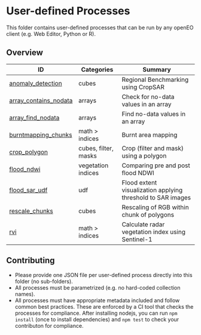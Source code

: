# User-defined Processes

This folder contains user-defined processes that can be run by any openEO client (e.g. Web Editor, Python or R).

## Overview

| ID                                                  | Categories           | Summary                                                     |
| --------------------------------------------------- | -------------------- | ----------------------------------------------------------- |
| [anomaly_detection](anomaly_detection.json)         | cubes                | Regional Benchmarking using CropSAR                         |
| [array_contains_nodata](array_contains_nodata.json) | arrays               | Check for no-data values in an array                        |
| [array_find_nodata](array_find_nodata.json)         | arrays               | Find no-data values in an array                             |
| [burntmapping_chunks](burntmapping_chunks.json)     | math > indices       | Burnt area mapping                                          |
| [crop_polygon](crop_polygon.json)                   | cubes, filter, masks | Crop (filter and mask) using a polygon                      |
| [flood_ndwi](flood_ndwi.json)                       | vegetation indices   | Comparing pre and post flood NDWI                           |
| [flood_sar_udf](flood_sar_udf.json)                 | udf                  | Flood extent visualization applying threshold to SAR images |
| [rescale_chunks](rescale_chunks.json)               | cubes                | Rescaling of RGB within chunk of polygons                   |
| [rvi](rvi.json)                                     | math > indices       | Calculate radar vegetation index using Sentinel-1           |

## Contributing

* Please provide one JSON file per user-defined process directly into this folder (no sub-folders).
* All processes must be parametrized (e.g. no hard-coded collection names).
* All processes must have appropriate metadata included and follow common best practices. These are enforced by a CI tool that checks the processes for compliance.
  After installing nodejs, you can run `npm install` (once to install dependencies) and `npm test` to check your contributon for compliance.